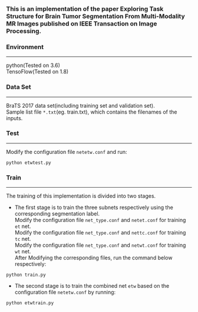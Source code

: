 ### This is an implementation of the paper Exploring Task Structure for Brain Tumor Segmentation From Multi-Modality MR Images published on IEEE Transaction on Image Processing.  
### Environment
---
python(Tested on 3.6)  
TensoFlow(Tested on 1.8)  
### Data Set
---  
BraTS 2017  data set(including training set and validation set).   
Sample list file `*.txt`(eg. train.txt), which contains the filenames of the inputs.
### Test
---
Modify the configuration file `netetw.conf` and run:  
``` 
python etwtest.py
```
### Train
---  
The training of this implementation is divided into two stages.  
* The first stage is to train the three subnets respectively using the corresponding segmentation label.   
Modify the configuration file `net_type.conf` and  `netet.conf` for training `et` net.   
Modify the configuration file `net_type.conf` and `nettc.conf` for training `tc` net.   
Modify the configuration file `net_type.conf` and `netwt.conf` for training `wt` net.  
After Modifying the corresponding files, run the command below respectively:
``` 
python train.py
```
* The second stage is to train the combined net `etw` based on the configuration file `netetw.conf` by running:
```
python etwtrain.py
```